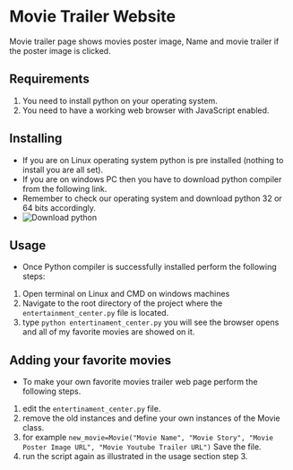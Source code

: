 # Movie Trailer Website

Movie trailer page shows movies poster image, Name and movie trailer if the poster image is clicked.

## Requirements

1.  You need to install python on your operating system.
2. 	You need to have a working web browser with JavaScript enabled.

## Installing

* If you are on Linux operating system python is pre installed (nothing to install you are all set).
* If you are on windows PC then you have to download python compiler from the following link.
* Remember to check our operating system and download python 32 or 64 bits accordingly.
* ![Download python](https://www.python.org/downloads/windows/)

## Usage

* Once Python compiler is successfully installed perform the following steps:
1. Open terminal on Linux and CMD on windows machines
2. Navigate to the root directory of the project where the `entertainment_center.py` file is located.
3. type `python entertinament_center.py` you will see the browser opens and all of my favorite movies are showed on it.

## Adding your favorite movies

* To make your own favorite movies trailer web page perform the following steps.
1. edit the `entertinament_center.py` file.
2. remove the old instances and define your own instances of the Movie class.
3. for example `new_movie=Movie("Movie Name", "Movie Story", "Movie Poster Image URL", "Movie Youtube Trailer URL")` Save the file.
4. run the script again as illustrated in the usage section step 3.
